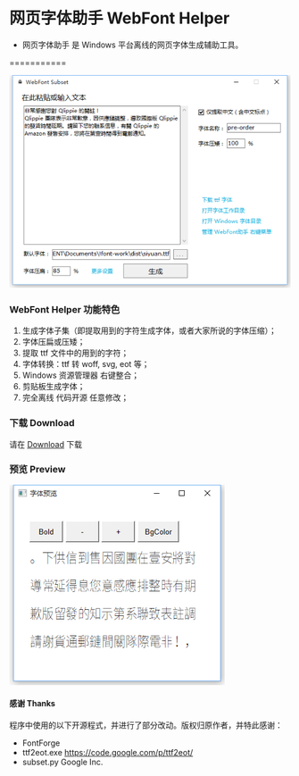 # 网页字体助手 WebFont Helper

* 网页字体助手 是 Windows 平台离线的网页字体生成辅助工具。

===========

<img src="https://github.com/Linrstudio/WebFont-Helper/blob/master/ui.png?raw=true" />

### WebFont Helper 功能特色

1. 生成字体子集（即提取用到的字符生成字体，或者大家所说的字体压缩）；
2. 字体压扁或压矮；
3. 提取 ttf 文件中的用到的字符；
4. 字体转换：ttf 转 woff, svg, eot 等；
5. Windows 资源管理器 右键整合；
6. 剪贴板生成字体；
6. 完全离线 代码开源 任意修改；

### 下载 Download

请在 [Download](https://github.com/Linrstudio/WebFont-Helper/blob/master/download/WebFont-Helper-1.0.0.zip?raw=true 'Download') 下载

### 预览 Preview
<img src="https://github.com/Linrstudio/WebFont-Helper/blob/master/preview.png?raw=true" />

#### 感谢 Thanks

程序中使用的以下开源程式，并进行了部分改动。版权归原作者，并特此感谢：

* FontForge
* ttf2eot.exe https://code.google.com/p/ttf2eot/
* subset.py Google Inc.
